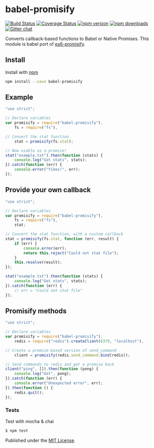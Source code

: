 # babel-promisify

[![Build Status](https://travis-ci.org/Pitzcarraldo/babel-promisify.svg)](https://travis-ci.org/Pitzcarraldo/babel-promisify)
[![Coverage Status](https://coveralls.io/repos/github/Pitzcarraldo/babel-promisify/badge.svg?branch=master)](https://coveralls.io/github/Pitzcarraldo/babel-promisify?branch=master)
[![npm version](https://img.shields.io/npm/v/babel-promisify.svg?style=flat-square)](https://www.npmjs.com/package/babel-promisify)
[![npm downloads](https://img.shields.io/npm/dm/babel-promisify.svg?style=flat-square)](https://www.npmjs.com/package/babel-promisify)
[![Gitter chat](https://badges.gitter.im/gitterHQ/gitter.png)](https://gitter.im/Pitzcarraldo/babel-promisify)


Converts callback-based functions to Babel or Native Promises. This module is babel port of [es6-promisify](https://github.com/digitaldesignlabs/es6-promisify).

## Install

Install with [npm](https://npmjs.org/package/babel-promisify)

```bash
npm install --save babel-promisify
```

## Example

```js
"use strict";

// Declare variables
var promisify = require("babel-promisify"),
    fs = require("fs"),

// Convert the stat function
    stat = promisify(fs.stat);

// Now usable as a promise!
stat("example.txt").then(function (stats) {
    console.log("Got stats", stats);
}).catch(function (err) {
    console.error("Yikes!", err);
});
```

## Provide your own callback
```js
"use strict";

// Declare variables
var promisify = require("babel-promisify"),
    fs = require("fs"),
    stat;

// Convert the stat function, with a custom callback
stat = promisify(fs.stat, function (err, result) {
    if (err) {
        console.error(err);
        return this.reject("Could not stat file");
    }
    this.resolve(result);
});

stat("example.txt").then(function (stats) {
    console.log("Got stats", stats);
}).catch(function (err) {
    // err = "Could not stat file"
});
```

## Promisify methods
```js
"use strict";

// Declare variables
var promisify = require("babel-promisify"),
    redis = require("redis").createClient(6379, "localhost"),

// Create a promise-based version of send_command
    client = promisify(redis.send_command.bind(redis));

// Send commands to redis and get a promise back
client("ping", []).then(function (pong) {
    console.log("Got", pong);
}).catch(function (err) {
    console.error("Unexpected error", err);
}).then(function () {
    redis.quit();
});
```

### Tests
Test with mocha & chai
```bash
$ npm test
```

Published under the [MIT License](LICENSE).
